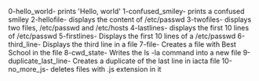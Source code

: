0-hello_world- prints 'Hello, world'
1-confused_smiley- prints a confused smiley
2-hellofile- displays the content of /etc/passwd
3-twofiles- displays two files, /etc/passwd and /etc/hosts
4-lastlines- displays the first 10 lines of /etc/passwd
5-firstlines- Displays the first 10 lines of a /etc/passwd
6-third_line- Displays the third line in a file
7-file- Creates a file with Best School in the file
8-cwd_state- Writes the ls -la command into a new file
9-duplicate_last_line- Creates a duplicate of the last line in iacta file
10-no_more_js- deletes files with .js extension in it
